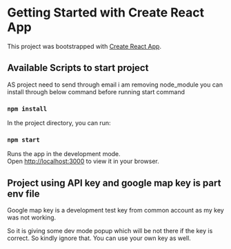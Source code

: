 # Getting Started with Create React App

This project was bootstrapped with [Create React App](https://github.com/facebook/create-react-app).

## Available Scripts to start project

AS project need to send through email i am removing node_module you can install
through below command before running start command
### `npm install`

In the project directory, you can run:

### `npm start`

Runs the app in the development mode.\
Open [http://localhost:3000](http://localhost:3000) to view it in your browser.


## Project using API key and google map key is part env file
Google map key is a development test key from common account as my key was not working.

So it is giving some dev mode popup which will be not there if the key is correct.
So kindly ignore that. You can use your own key as well.


